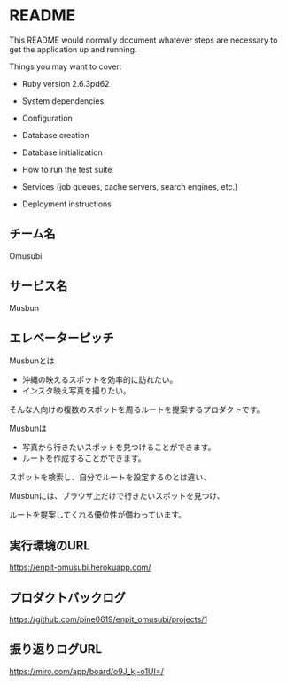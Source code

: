# README

This README would normally document whatever steps are necessary to get the
application up and running.

Things you may want to cover:

* Ruby version
2.6.3pd62

* System dependencies


* Configuration

* Database creation

* Database initialization

* How to run the test suite

* Services (job queues, cache servers, search engines, etc.)

* Deployment instructions

## チーム名
Omusubi

## サービス名
Musbun

## エレベーターピッチ
Musbunとは
- 沖縄の映えるスポットを効率的に訪れたい。
- インスタ映え写真を撮りたい。

そんな人向けの複数のスポットを周るルートを提案するプロダクトです。

Musbunは
- 写真から行きたいスポットを見つけることができます。
- ルートを作成することができます。
  
スポットを検索し、自分でルートを設定するのとは違い、

Musbunには、ブラウザ上だけで行きたいスポットを見つけ、

ルートを提案してくれる優位性が備わっています。

## 実行環境のURL
https://enpit-omusubi.herokuapp.com/

## プロダクトバックログ
https://github.com/pine0619/enpit_omusubi/projects/1

## 振り返りログURL
https://miro.com/app/board/o9J_kj-o1UI=/

